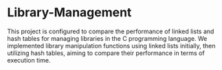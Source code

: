 # Library-Management
This project is configured to compare the performance of linked lists and hash tables for managing libraries in the C programming language. We implemented library manipulation functions using linked lists initially, then utilizing hash tables, aiming to compare their performance in terms of execution time.
